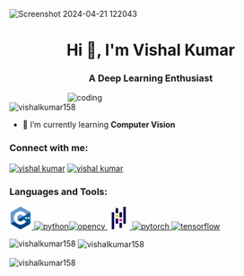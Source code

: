 ![Screenshot 2024-04-21 122043](https://github.com/Vishalkumar158/Vishalkumar158/assets/124500092/40c27467-a3e9-4ae5-955c-05741da55207)
<!--
**Vishalkumar158/Vishalkumar158** is a ✨ _special_ ✨ repository because its `README.md` (this file) appears on your GitHub profile.

Here are some ideas to get you started:

- 🔭 I’m currently working on ...
- 🌱 I’m currently learning ...
- 👯 I’m looking to collaborate on ...
- 🤔 I’m looking for help with ...
- 💬 Ask me about ...
- 📫 How to reach me: ...
- 😄 Pronouns: ...
- ⚡ Fun fact: ...
-->
<h1 align="center">Hi 👋, I'm Vishal Kumar</h1>
<h3 align="center">A Deep Learning Enthusiast</h3>

<img align="right" alt="coding" width="400" src="https://miro.medium.com/v2/resize:fit:750/format:webp/0*FLD5PNYJgWknPvJQ.gif">
<p align="left"> <img src="https://komarev.com/ghpvc/?username=vishalkumar158&label=Profile%20views&color=0e75b6&style=flat" alt="vishalkumar158"/> </p>

- 🌱 I’m currently learning **Computer Vision**

<h3 align="left">Connect with me:</h3>
<p align="left">
<a href="https://www.linkedin.com/in/vishal-kumar-630551166/?originalSubdomain=in" target="blank"><img align="center" src="https://raw.githubusercontent.com/rahuldkjain/github-profile-readme-generator/master/src/images/icons/Social/linked-in-alt.svg" alt="vishal kumar" height="30" width="40" /></a>
<a href="https://qiskit.slack.com/team/U05GCG6E657" target="blank"><img align="center" src="https://cdn.worldvectorlogo.com/logos/slack-new-logo.svg" alt="vishal kumar" height="30" width="40" /></a>
</p>

<h3 align="left">Languages and Tools:</h3>
<p align="left"> <a href="https://www.w3schools.com/cpp/" target="_blank" rel="noreferrer"> <img src="https://raw.githubusercontent.com/devicons/devicon/master/icons/cplusplus/cplusplus-original.svg" alt="cplusplus" width="40" height="40"/> </a> <a href="https://opencv.org/" target="_blank" rel="noreferrer"> <img src="https://s3.dualstack.us-east-2.amazonaws.com/pythondotorg-assets/media/files/python-logo-only.svg" alt="python" width="40" height="40"/><img src="https://www.vectorlogo.zone/logos/opencv/opencv-icon.svg" alt="opencv" width="40" height="40"/> </a> <a href="https://pandas.pydata.org/" target="_blank" rel="noreferrer"> <img src="https://raw.githubusercontent.com/devicons/devicon/2ae2a900d2f041da66e950e4d48052658d850630/icons/pandas/pandas-original.svg" alt="pandas" width="40" height="40"/> </a> <a href="https://pytorch.org/" target="_blank" rel="noreferrer"> <img src="https://www.vectorlogo.zone/logos/pytorch/pytorch-icon.svg" alt="pytorch" width="40" height="40"/> </a> <a href="https://www.tensorflow.org" target="_blank" rel="noreferrer"> <img src="https://www.vectorlogo.zone/logos/tensorflow/tensorflow-icon.svg" alt="tensorflow" width="40" height="40"/> </a> </p>

<p><img align="left" src="https://github-readme-stats.vercel.app/api/top-langs?username=vishalkumar158&show_icons=true&locale=en&layout=compact&theme=react" alt="vishalkumar158" /></p>

<p>&nbsp;<img align="center" src="https://github-readme-stats.vercel.app/api?username=vishalkumar158&show_icons=true&locale=en&theme=react" alt="vishalkumar158" /></p>

<p><img align="center" src="https://github-readme-streak-stats.herokuapp.com/?user=vishalkumar158&theme=react" alt="vishalkumar158" /></p>
